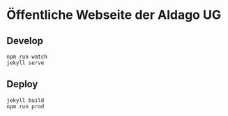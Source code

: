 # Öffentliche Webseite der Aldago UG


## Develop

```
npm run watch
jekyll serve
```


## Deploy

```
jekyll build
npm run prod
```
